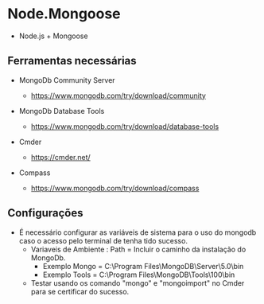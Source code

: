 # Node.Mongoose
    
* Node.js + Mongoose


## Ferramentas necessárias
* MongoDb Community Server 
    * https://www.mongodb.com/try/download/community

* MongoDb Database Tools
    * https://www.mongodb.com/try/download/database-tools

* Cmder
    * https://cmder.net/

* Compass
    * https://www.mongodb.com/try/download/compass

## Configurações
* É necessário configurar as variáveis de sistema para o uso do mongodb caso o acesso pelo terminal de tenha tido sucesso. 
    * Variaveis de Ambiente : Path = Incluir o caminho da instalação do MongoDb.
        * Exemplo Mongo = C:\Program Files\MongoDB\Server\5.0\bin
        * Exemplo Tools = C:\Program Files\MongoDB\Tools\100\bin
    * Testar usando os comando "mongo" e "mongoimport" no Cmder para se certificar do sucesso.
